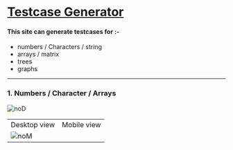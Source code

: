 # [Testcase Generator](https://generate-testcase.herokuapp.com/)
#### This site can generate testcases for :-
* numbers / Characters / string
* arrays / matrix
* trees
* graphs
---
### 1. Numbers / Character / Arrays
<table>
</tr>
<tr><td>Desktop view</td><td>Mobile view</td>
<tr>
 <img src= "img/noD.png" alt ="noD">
</td>
<td><img src= "img/noM.png" alt ="noM"></td>
</tr>
</table>
